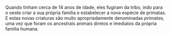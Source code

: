 ﻿Quando tinham cerca de 14 anos de idade, eles fugiram da tribo, indo para o oeste criar a sua própria família e estabelecer a nova espécie de primatas. E estas novas criaturas são muito apropriadamente denominadas *primatas,* uma vez que foram os ancestrais animais diretos e imediatos da própria família humana.